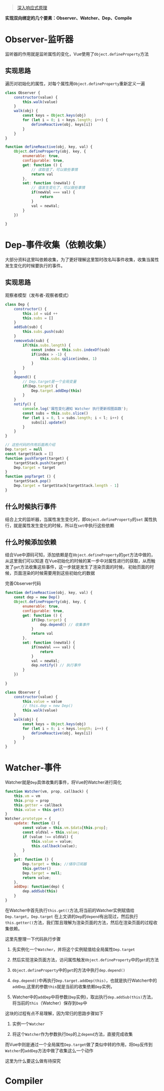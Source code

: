 > [深入响应式原理](https://ustbhuangyi.github.io/vue-analysis/v2/reactive/)

**实现双向绑定的几个要素：Observer、Watcher、Dep、Compile**

# Observer-监听器

监听器的作用就是监听属性的变化，Vue使用了`Object.defineProperty`方法

## 实现思路

遍历对初始化的属性，对每个属性用`Object.defineProperty`重新定义一遍

```javascript
class Observer {
	constructor(value) {
		this.walk(value)
	}
	walk(obj) {
		const keys = Object.keys(obj)
		for (let i = 0; i < keys.length; i++) {
			defineReactive(obj, keys[i])
		}
	}
}

function defineReactive(obj, key, val) {
	Object.defineProperty(obj, key, {
		enumerable: true,
		configurable: true,
		get: function () {
			// 读取值了，可以做些事情
			return val
		},
		set: function (newVal) {
			// 值发生变化了，可以做些事情
			if(newVal === val) {
				return
			}
			val = newVal;
		}
	})
	
}
```

# Dep-事件收集（依赖收集）

大部分资料这里叫依赖收集，为了更好理解这里暂时改名叫事件收集，收集当属性发生变化的时候要执行的事件。

## 实现思路

观察者模型（发布者-观察者模式）

```javascript
class Dep {
	constructor() {
		this.id = uid ++
		this.subs = []
	}
	addSub(sub) {
		this.subs.push(sub)
	}
	removeSub(sub) {
		if(this.subs.length) {
			const index = this.subs.indexOf(sub)
			if(index > -1) {
				this.subs.splice(index, 1)
			}
		}
	}
	depend() {
		// Dep.target是一个全局变量
		if(Dep.target) {
			Dep.target.addDep(this)
		}
	}
	notify() {
		console.log('属性变化通知 Watcher 执行更新视图函数');
		const subs = this.subs.slice()
		for (let i = 0, l = subs.length; i < l; i++) {
			subs[i].update()
		}
	}
}

// 这些代码的作用后面再介绍
Dep.target = null
const targetStack = []
function pushTarget(target) {
	targetStack.push(target)
	Dep.target = target
}
function popTarget () {
	targetStack.pop()
	Dep.target = targetStack[targetStack.length - 1]
}

```

## 什么时候执行事件

结合上文的监听器，当属性发生变化时，即`Object.defineProperty`的`set`
属性执行，就是属性发生变化的时候，所以在`set`中执行这些依赖

## 什么时候添加依赖

结合Vue中源码可知，添加依赖是在`Object.defineProperty`的`get`方法中做的，从这里我们可以知道
在Vue初始化的时候的某一步中对属性进行的获取，从而触发了`get`方法收集这些事件，这一步就是发生了渲染页面的时候，
初始页面的时候，页面渲染的时候需要用到这些初始化的数据

完善Observer代码

```javascript
function defineReactive(obj, key, val) {
	const dep = new Dep()
	Object.defineProperty(obj, key, {
		enumerable: true,
		configurable: true,
		get: function () {
			if(Dep.target) {
				dep.depend() // 收集事件
			}
			return val
		},
		set: function (newVal) {
			if(newVal === val) {
				return
			}
			val = newVal;
			dep.notify() // 执行事件
		}
	})
	
}

class Observer {
	constructor(value) {
		this.value = value
		// this.dep = new Dep()
		this.walk(value)
	}
	walk(obj) {
		const keys = Object.keys(obj)
		for (let i = 0; i < keys.length; i++) {
			defineReactive(obj, keys[i])
		}
	}
}
```

# Watcher-事件

Watcher就是`Dep`具体收集的事件，将Vue的Watcher进行简化

```javascript
function Watcher(vm, prop, callback) {
	this.vm = vm
	this.prop = prop
	this.getter = callback
	this.value = this.get()
}
Watcher.prototype = {
	update: function () {
		const value = this.vm.$data[this.prop];
		const oldVal = this.value;
		if (value !== oldVal) {
			this.value = value;
			this.callback(value);
		}
	},
	get: function () {
		Dep.target = this; //储存订阅器
		this.getter()
		Dep.target = null;
		return value;
	},
	addDep: function(dep) {
		dep.addSub(this)
	}
}
```

在Watcher中首先执行`this.get()`方法,将当前的Watcher实例赋值给`Dep.target`，`Dep.target`
在上文讲的`Dep`的`depend`有出现过，然后执行`this.getter()`方法，我们暂且理解为渲染页面的方法，然后在渲染页面的过程收集依赖。

这里先整理一下代码执行步骤

1. 先实例化一个`Watcher`，并将这个实例赋值给全局属性`Dep.target`

2. 然后实现渲染页面方法，访问属性触发`Object.defineProperty`中的`get`的方法

3. `Object.defineProperty`中的`get`的方法中执行`dep.depend()`

4. `dep.depend()`中再执行`Dep.target.addDep(this)`，也就是执行Watcher中的`addDep`,这里的参数`this`就是当前的收集依赖`Dep`实例，

5. Watcher中的`addDep`中将参数(`Dep`实例)，取出执行`dep.addSub(this)`方法，将当前的`this`（Watcher）保存到`Dep`中

这块的过程有点不易理解，因为常归的思路步骤如下

1. 实例一个`Watcher`

2. 将这个`Watcher`作为参数执行`Dep`的上`depend`方法，直接完成收集

而Vue中则是通过一个全局属性`Dep.target`做了类似中转的作用，将`Dep`反传到`Watcher`的`addDep`方法中做了收集这么一个动作

这里为什么要这么做有待探究

# Compiler
